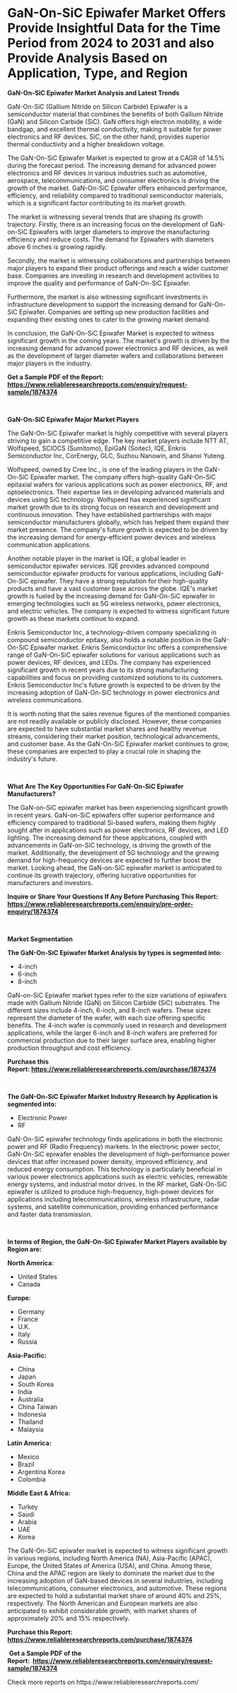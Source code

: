 <p><h1>GaN-On-SiC Epiwafer Market Offers Provide Insightful Data for the Time Period from 2024 to 2031 and also Provide Analysis Based on Application, Type, and Region</h1></p><p><strong>GaN-On-SiC Epiwafer Market Analysis and Latest Trends</strong></p>
<p><p>GaN-On-SiC (Gallium Nitride on Silicon Carbide) Epiwafer is a semiconductor material that combines the benefits of both Gallium Nitride (GaN) and Silicon Carbide (SiC). GaN offers high electron mobility, a wide bandgap, and excellent thermal conductivity, making it suitable for power electronics and RF devices. SiC, on the other hand, provides superior thermal conductivity and a higher breakdown voltage.</p><p>The GaN-On-SiC Epiwafer Market is expected to grow at a CAGR of 14.5% during the forecast period. The increasing demand for advanced power electronics and RF devices in various industries such as automotive, aerospace, telecommunications, and consumer electronics is driving the growth of the market. GaN-On-SiC Epiwafer offers enhanced performance, efficiency, and reliability compared to traditional semiconductor materials, which is a significant factor contributing to its market growth.</p><p>The market is witnessing several trends that are shaping its growth trajectory. Firstly, there is an increasing focus on the development of GaN-on-SiC Epiwafers with larger diameters to improve the manufacturing efficiency and reduce costs. The demand for Epiwafers with diameters above 6 inches is growing rapidly.</p><p>Secondly, the market is witnessing collaborations and partnerships between major players to expand their product offerings and reach a wider customer base. Companies are investing in research and development activities to improve the quality and performance of GaN-On-SiC Epiwafer.</p><p>Furthermore, the market is also witnessing significant investments in infrastructure development to support the increasing demand for GaN-On-SiC Epiwafer. Companies are setting up new production facilities and expanding their existing ones to cater to the growing market demand.</p><p>In conclusion, the GaN-On-SiC Epiwafer Market is expected to witness significant growth in the coming years. The market's growth is driven by the increasing demand for advanced power electronics and RF devices, as well as the development of larger diameter wafers and collaborations between major players in the industry.</p></p>
<p><strong>Get a Sample PDF of the Report:&nbsp; <a href="https://www.reliableresearchreports.com/enquiry/request-sample/1874374">https://www.reliableresearchreports.com/enquiry/request-sample/1874374</a></strong></p>
<p>&nbsp;</p>
<p><strong>GaN-On-SiC Epiwafer Major Market Players</strong></p>
<p><p>The GaN-On-SiC Epiwafer market is highly competitive with several players striving to gain a competitive edge. The key market players include NTT AT, Wolfspeed, SCIOCS (Sumitomo), EpiGaN (Soitec), IQE, Enkris Semiconductor Inc, CorEnergy, GLC, Suzhou Nanowin, and Shanxi Yuteng.</p><p>Wolfspeed, owned by Cree Inc., is one of the leading players in the GaN-On-SiC Epiwafer market. The company offers high-quality GaN-On-SiC epitaxial wafers for various applications such as power electronics, RF, and optoelectronics. Their expertise lies in developing advanced materials and devices using SiC technology. Wolfspeed has experienced significant market growth due to its strong focus on research and development and continuous innovation. They have established partnerships with major semiconductor manufacturers globally, which has helped them expand their market presence. The company's future growth is expected to be driven by the increasing demand for energy-efficient power devices and wireless communication applications.</p><p>Another notable player in the market is IQE, a global leader in semiconductor epiwafer services. IQE provides advanced compound semiconductor epiwafer products for various applications, including GaN-On-SiC epiwafer. They have a strong reputation for their high-quality products and have a vast customer base across the globe. IQE's market growth is fueled by the increasing demand for GaN-On-SiC epiwafer in emerging technologies such as 5G wireless networks, power electronics, and electric vehicles. The company is expected to witness significant future growth as these markets continue to expand.</p><p>Enkris Semiconductor Inc, a technology-driven company specializing in compound semiconductor epitaxy, also holds a notable position in the GaN-On-SiC Epiwafer market. Enkris Semiconductor Inc offers a comprehensive range of GaN-On-SiC epiwafer solutions for various applications such as power devices, RF devices, and LEDs. The company has experienced significant growth in recent years due to its strong manufacturing capabilities and focus on providing customized solutions to its customers. Enkris Semiconductor Inc's future growth is expected to be driven by the increasing adoption of GaN-On-SiC technology in power electronics and wireless communications.</p><p>It is worth noting that the sales revenue figures of the mentioned companies are not readily available or publicly disclosed. However, these companies are expected to have substantial market shares and healthy revenue streams, considering their market position, technological advancements, and customer base. As the GaN-On-SiC Epiwafer market continues to grow, these companies are expected to play a crucial role in shaping the industry's future.</p></p>
<p>&nbsp;</p>
<p><strong>What Are The Key Opportunities For GaN-On-SiC Epiwafer Manufacturers?</strong></p>
<p><p>The GaN-on-SiC epiwafer market has been experiencing significant growth in recent years. GaN-on-SiC epiwafers offer superior performance and efficiency compared to traditional Si-based wafers, making them highly sought after in applications such as power electronics, RF devices, and LED lighting. The increasing demand for these applications, coupled with advancements in GaN-on-SiC technology, is driving the growth of the market. Additionally, the development of 5G technology and the growing demand for high-frequency devices are expected to further boost the market. Looking ahead, the GaN-on-SiC epiwafer market is anticipated to continue its growth trajectory, offering lucrative opportunities for manufacturers and investors.</p></p>
<p><strong>Inquire or Share Your Questions If Any Before Purchasing This Report: <a href="https://www.reliableresearchreports.com/enquiry/pre-order-enquiry/1874374">https://www.reliableresearchreports.com/enquiry/pre-order-enquiry/1874374</a></strong></p>
<p>&nbsp;</p>
<p><strong>Market Segmentation</strong></p>
<p><strong>The GaN-On-SiC Epiwafer Market Analysis by types is segmented into:</strong></p>
<p><ul><li>4-inch</li><li>6-inch</li><li>8-inch</li></ul></p>
<p><p>GaN-on-SiC Epiwafer market types refer to the size variations of epiwafers made with Gallium Nitride (GaN) on Silicon Carbide (SiC) substrates. The different sizes include 4-inch, 6-inch, and 8-inch wafers. These sizes represent the diameter of the wafer, with each size offering specific benefits. The 4-inch wafer is commonly used in research and development applications, while the larger 6-inch and 8-inch wafers are preferred for commercial production due to their larger surface area, enabling higher production throughput and cost efficiency.</p></p>
<p><strong>Purchase this Report:&nbsp;<a href="https://www.reliableresearchreports.com/purchase/1874374">https://www.reliableresearchreports.com/purchase/1874374</a></strong></p>
<p>&nbsp;</p>
<p><strong>The GaN-On-SiC Epiwafer Market Industry Research by Application is segmented into:</strong></p>
<p><ul><li>Electronic Power</li><li>RF</li></ul></p>
<p><p>GaN-On-SiC epiwafer technology finds applications in both the electronic power and RF (Radio Frequency) markets. In the electronic power sector, GaN-On-SiC epiwafer enables the development of high-performance power devices that offer increased power density, improved efficiency, and reduced energy consumption. This technology is particularly beneficial in various power electronics applications such as electric vehicles, renewable energy systems, and industrial motor drives. In the RF market, GaN-On-SiC epiwafer is utilized to produce high-frequency, high-power devices for applications including telecommunications, wireless infrastructure, radar systems, and satellite communication, providing enhanced performance and faster data transmission.</p></p>
<p>&nbsp;</p>
<p><strong>In terms of Region, the GaN-On-SiC Epiwafer Market Players available by Region are:</strong></p>
<p>
    <p> <strong> North America: </strong>
        <ul>
            <li>United States</li>
            <li>Canada</li>
        </ul>
        </p> 
    <p> <strong> Europe: </strong>
        <ul>
            <li>Germany</li>
            <li>France</li>
            <li>U.K.</li>
            <li>Italy</li>
            <li>Russia</li>
        </ul>
        </p> 
    <p> <strong> Asia-Pacific: </strong>
        <ul>
            <li>China</li>
            <li>Japan</li>
            <li>South Korea</li>
            <li>India</li>
            <li>Australia</li>
            <li>China Taiwan</li>
            <li>Indonesia</li>
            <li>Thailand</li>
            <li>Malaysia</li>
        </ul>
        </p> 
    <p> <strong> Latin America: </strong>
        <ul>
            <li>Mexico</li>
            <li>Brazil</li>
            <li>Argentina Korea</li>
            <li>Colombia</li>
        </ul>
        </p> 
    <p> <strong> Middle East & Africa: </strong>
        <ul>
            <li>Turkey</li>
            <li>Saudi</li>
            <li>Arabia</li>
            <li>UAE</li>
            <li>Korea</li>
        </ul>
    </p>
    </p>
<p><p>The GaN-On-SiC epiwafer market is expected to witness significant growth in various regions, including North America (NA), Asia-Pacific (APAC), Europe, the United States of America (USA), and China. Among these, China and the APAC region are likely to dominate the market due to the increasing adoption of GaN-based devices in several industries, including telecommunications, consumer electronics, and automotive. These regions are expected to hold a substantial market share of around 40% and 25%, respectively. The North American and European markets are also anticipated to exhibit considerable growth, with market shares of approximately 20% and 15% respectively.</p></p>
<p><strong>Purchase this Report: <a href="https://www.reliableresearchreports.com/purchase/1874374">https://www.reliableresearchreports.com/purchase/1874374</a></strong></p>
<p>&nbsp;<strong>Get a Sample PDF of the Report:&nbsp;&nbsp;<a href="https://www.reliableresearchreports.com/enquiry/request-sample/1874374">https://www.reliableresearchreports.com/enquiry/request-sample/1874374</a></strong></p>
<p><strong></strong></p>
<p>Check more reports on https://www.reliableresearchreports.com/</p>